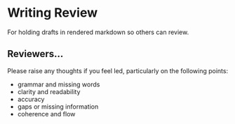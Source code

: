 # Writing Review
For holding drafts in rendered markdown so others can review.

## Reviewers...
Please raise any thoughts if you feel led, particularly on the following points:
 - grammar and missing words
 - clarity and readability
 - accuracy
 - gaps or missing information
 - coherence and flow
